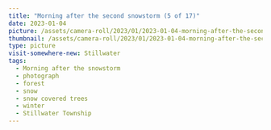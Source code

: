 ```yaml
---
title: "Morning after the second snowstorm (5 of 17)"
date: 2023-01-04
picture: /assets/camera-roll/2023/01/2023-01-04-morning-after-the-second-snowstorm-05/20230104_150436652_iOS.jpg
thumbnail: /assets/camera-roll/2023/01/2023-01-04-morning-after-the-second-snowstorm-05/20230104_150436652_iOS-thumbnail.jpg
type: picture
visit-somewhere-new: Stillwater
tags:
  - Morning after the snowstorm
  - photograph
  - forest
  - snow
  - snow covered trees
  - winter
  - Stillwater Township
---
```

